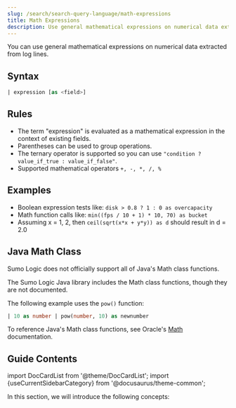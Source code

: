 ```yaml
---
slug: /search/search-query-language/math-expressions
title: Math Expressions
description: Use general mathematical expressions on numerical data extracted from log lines.
---
```


You can use general mathematical expressions on numerical data extracted
from log lines. 

## Syntax

```sql
| expression [as <field>]
```

## Rules

* The term "expression" is evaluated as a mathematical expression in the context of existing fields.
* Parentheses can be used to group operations.
* The ternary operator is supported so you can use `"condition ? value_if_true : value_if_false"`.
* Supported mathematical operators `+, -, *, /, %`

## Examples

* Boolean expression tests like: `disk > 0.8 ? 1 : 0 as overcapacity`
* Math function calls like: `min((fps / 10 + 1) * 10, 70) as bucket`
* Assuming x = 1, 2, then `ceil(sqrt(x*x + y*y)) as d` should result in d = 2.0

## Java Math Class

Sumo Logic does not officially support all of Java's Math class functions. 

The Sumo Logic Java library includes the Math class functions, though they are not documented.

The following example uses the `pow()` function:

```sql
| 10 as number | pow(number, 10) as newnumber
```

To reference Java's Math class functions, see Oracle's [Math](https://docs.oracle.com/javase/7/docs/api/java/lang/Math.html) documentation.

## Guide Contents

import DocCardList from '@theme/DocCardList';
import {useCurrentSidebarCategory} from '@docusaurus/theme-common';

In this section, we will introduce the following concepts:

<DocCardList items={useCurrentSidebarCategory().items}/>
